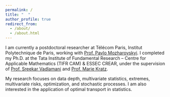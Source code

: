 ```yaml
---
permalink: /
title: "  "
author_profile: true
redirect_from: 
  - /about/
  - /about.html
---
```



I am currently a postdoctoral researcher at Télécom Paris, Institut Polytechnique de Paris, working with [Prof. Pavlo Mozharovskyi](https://perso.telecom-paristech.fr/mozharovskyi/). I completed my Ph.D. at the Tata Institute of Fundamental Research – Centre for Applicable Mathematics (TIFR CAM) & ESSEC CREAR, under the supervision of [Prof. Sreekar Vadlamani](https://sreekar.tifrbng.res.in/teaching) and [Prof. Marie Kratz](https://faculty.essec.edu/en/cv/kratz-marie/).

My research focuses on data depth, multivariate statistics, extremes, multivariate risks, optimization, and stochastic processes. I am also interested in the application of optimal transport in statistics.


